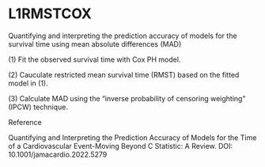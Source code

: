 # L1RMSTCOX
Quantifying and interpreting the prediction accuracy of models for the survival time using mean absolute differences (MAD) 

(1) Fit the observed survival time with Cox PH model.

(2) Cauculate restricted mean survival time (RMST) based on the fitted model in (1).

(3) Calculate MAD using the “inverse probability of censoring weighting” (IPCW) technique.


Reference

Quantifying and Interpreting the Prediction Accuracy of Models for the Time of a Cardiovascular Event-Moving Beyond C Statistic: A Review. DOI: 10.1001/jamacardio.2022.5279 
